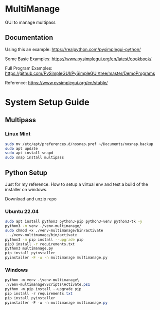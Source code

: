 # MultiManage
GUI to manage multipass

## Documentation

Using this an example: https://realpython.com/pysimplegui-python/

Some Basic Examples: https://www.pysimplegui.org/en/latest/cookbook/

Full Program Examples: https://github.com/PySimpleGUI/PySimpleGUI/tree/master/DemoPrograms

Reference: https://www.pysimplegui.org/en/stable/

# System Setup Guide

## Multipass

### Linux Mint
```bash
sudo mv /etc/apt/preferences.d/nosnap.pref ~/Documents/nosnap.backup
sudo apt update
sudo apt install snapd
sudo snap install multipass
```

## Python Setup

Just for my reference. How to setup a virtual env and test a build of the installer on windows.

Download and unzip repo

### Ubuntu 22.04

```bash
sudo apt install python3 python3-pip python3-venv python3-tk -y
python3 -m venv ./venv-multimanage/
sudo chmod +x ./venv-multimanage/bin/activate
. ./venv-multimanage/bin/activate
python3 -m pip install --upgrade pip
pip3 install -r requirements.txt
python3 multimanage.py
pip install pyinstaller
pyinstaller -F -w -n multimanage multimanage.py
```

### Windows

```powershell
python -m venv .\venv-multimanage\
.\venv-multimanage\Scripts\Activate.ps1
python -m pip install --upgrade pip
pip install -r requirements.txt
pip install pyinstaller
pyinstaller -F -w -n multimanage multimanage.py
```

